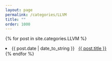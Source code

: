 ```yaml
---
layout: page
permalink: /categories/LLVM
title: ""
order: 1000
---
```




{% for post in site.categories.LLVM %}
 <li><span>{{ post.date | date_to_string }}</span> &nbsp; <a href="{{ post.url }}">{{ post.title }}</a></li>
{% endfor %}